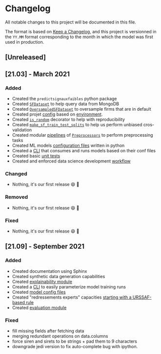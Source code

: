 # Changelog
All notable changes to this project will be documented in this file.

The format is based on [Keep a Changelog](https://keepachangelog.com/en/1.0.0/),
and this project is versionned in the `YY.MM` format corresponding to the month in which the model was first used in production.

## [Unreleased]

## [21.03] - March 2021
### Added
- Created the `predictsignauxfaibles` python package
- Created [`SFDataset`](/predictsignauxfaibles/data.py) to help query data from MongoDB
- Created [`OversampledSFDataset`](/predictsignauxfaibles/data.py) to oversample firms that are in default
- Created projet [config](/predictsignauxfaibles/config.py) based on [environment](https://12factor.net/config).
- Created [`is_random`](/predictsignauxfaibles/decorators.py) decorator to help with reproducibility
- Created [`make_sf_train_test_splits`](/predictsignauxfaibles/model_selection.py) to help us perform unbiased cros-validation
- Created modular [pipelines](/predictsignauxfaibles/pipelines.py) of [`Preprocessors`](/predictsignauxfaibles/preprocessors.py) to perform preprocessing tasks
- Created ML models [configuration files](/models/) written in python
- Created a [CLI](/predictsignauxfaibles/__main__.py) that consumes and runs models based on their conf files
- Created basic [unit tests](/tests/unit/)
- Created and enforced data science development [workflow](datascience_workflow.md)

### Changed
- Nothing, it's our first release :smile: :tada:

### Removed
- Nothing, it's our first release :smile: :tada:

### Fixed
- Nothing, it's our first release :smile: :tada:


## [21.09] - September 2021
### Added
- Created documentation using Sphinx
- Created synthetic data generation capabilities
- Created [explainability module](/predictsignauxfaibles/explain.py)
- Created a [CLI](/predictsignauxfaibles/__main__.py) to easily parameterize model training runs
- Created [model config files](/models)
- Created "redressements experts" capacities [starting with a URSSAF-based rule](/predictsignauxfaibles/redressements.py)
- Created [evaluation module](/predictsignauxfaibles/evaluate.py)

### Fixed
- fill missing fields after fetching data
- merging redundant operations on data.columns
- force siren and sirets to be strings + pad them to 9 characters
- downgrade jedi version to fix auto-complete bug with ipython.
